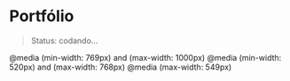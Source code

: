 # Portfólio

> Status: codando...

@media (min-width: 769px) and (max-width: 1000px)
@media (min-width: 520px) and (max-width: 768px)
@media (max-width: 549px)
